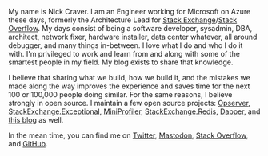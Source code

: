 My name is Nick Craver. I am an Engineer working for Microsoft on Azure these days, formerly the Architecture Lead for [Stack Exchange](https://stackexchange.com/)/[Stack Overflow](https://stackoverflow.com/). My days consist of being a software developer, sysadmin, DBA, architect, network fixer, hardware installer, data center whatever, all around debugger, and many things in-between. I love what I do and who I do it with. I'm privileged to work and learn from and along with some of the smartest people in my field. My blog exists to share that knowledge.

I believe that sharing what we build, how we build it, and the mistakes we made along the way improves the experience and saves time for the next 100 or 100,000 people doing similar. For the same reasons, I believe strongly in open source. I maintain a few open source projects: [Opserver](https://github.com/Opserver/Opserver), [StackExchange.Exceptional](https://github.com/NickCraver/StackExchange.Exceptional), [MiniProfiler](https://github.com/MiniProfiler/dotnet), [StackExchange.Redis](https://github.com/StackExchange/StackExchange.Redis), [Dapper](https://github.com/StackExchange/Dapper/), and [this blog](https://github.com/NickCraver/nickcraver.github.com) as well.

In the mean time, you can find me on [Twitter](https://twitter.com/Nick_Craver), <a rel="me" href="https://infosec.exchange/@Nick_Craver">Mastodon</a>, [Stack Overflow](https://stackoverflow.com/users/13249/nick-craver), and [GitHub](https://github.com/NickCraver).
